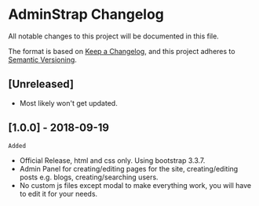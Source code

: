 # AdminStrap Changelog
All notable changes to this project will be documented in this file.

The format is based on [Keep a Changelog](https://keepachangelog.com/en/1.0.0/),
and this project adheres to [Semantic Versioning](https://semver.org/spec/v2.0.0.html).

## [Unreleased]
- Most likely won't get updated.


## [1.0.0] - 2018-09-19
`Added`
- Official Release, html and css only. Using bootstrap 3.3.7.
- Admin Panel for creating/editing pages for the site, creating/editing posts e.g. blogs, creating/searching users.
- No custom js files except modal to make everything work, you will have to edit it for your needs.
